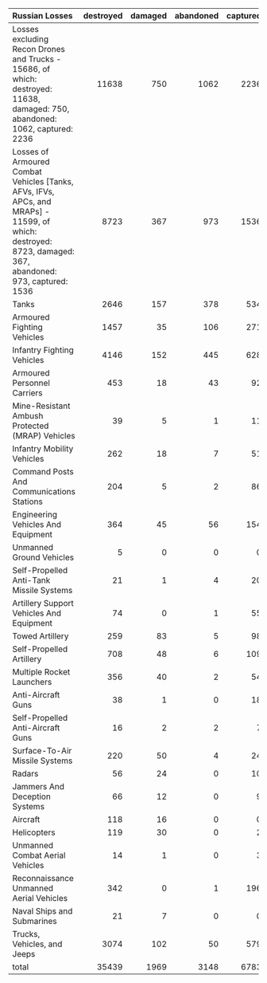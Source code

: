 | Russian Losses                                                                                                                                           |   destroyed |   damaged |   abandoned |   captured |   total |
|:---------------------------------------------------------------------------------------------------------------------------------------------------------|------------:|----------:|------------:|-----------:|--------:|
| Losses excluding Recon Drones and Trucks - 15686, of which: destroyed: 11638, damaged: 750, abandoned: 1062, captured: 2236                              |       11638 |       750 |        1062 |       2236 |   15686 |
| Losses of Armoured Combat Vehicles [Tanks, AFVs, IFVs, APCs, and MRAPs] - 11599, of which: destroyed: 8723, damaged: 367, abandoned: 973, captured: 1536 |        8723 |       367 |         973 |       1536 |   11599 |
| Tanks                                                                                                                                                    |        2646 |       157 |         378 |        534 |    3715 |
| Armoured Fighting Vehicles                                                                                                                               |        1457 |        35 |         106 |        271 |    1869 |
| Infantry Fighting Vehicles                                                                                                                               |        4146 |       152 |         445 |        628 |    5371 |
| Armoured Personnel Carriers                                                                                                                              |         453 |        18 |          43 |         92 |     606 |
| Mine-Resistant Ambush Protected  (MRAP) Vehicles                                                                                                         |          39 |         5 |           1 |         11 |      56 |
| Infantry Mobility Vehicles                                                                                                                               |         262 |        18 |           7 |         51 |     338 |
| Command Posts And Communications Stations                                                                                                                |         204 |         5 |           2 |         86 |     297 |
| Engineering Vehicles And Equipment                                                                                                                       |         364 |        45 |          56 |        154 |     619 |
| Unmanned Ground Vehicles                                                                                                                                 |           5 |         0 |           0 |          0 |       5 |
| Self-Propelled Anti-Tank Missile Systems                                                                                                                 |          21 |         1 |           4 |         20 |      46 |
| Artillery Support Vehicles And Equipment                                                                                                                 |          74 |         0 |           1 |         55 |     130 |
| Towed Artillery                                                                                                                                          |         259 |        83 |           5 |         98 |     445 |
| Self-Propelled Artillery                                                                                                                                 |         708 |        48 |           6 |        109 |     871 |
| Multiple Rocket Launchers                                                                                                                                |         356 |        40 |           2 |         54 |     452 |
| Anti-Aircraft Guns                                                                                                                                       |          38 |         1 |           0 |         18 |      57 |
| Self-Propelled Anti-Aircraft Guns                                                                                                                        |          16 |         2 |           2 |          7 |      27 |
| Surface-To-Air Missile Systems                                                                                                                           |         220 |        50 |           4 |         24 |     298 |
| Radars                                                                                                                                                   |          56 |        24 |           0 |         10 |      90 |
| Jammers And Deception Systems                                                                                                                            |          66 |        12 |           0 |          9 |      87 |
| Aircraft                                                                                                                                                 |         118 |        16 |           0 |          0 |     134 |
| Helicopters                                                                                                                                              |         119 |        30 |           0 |          2 |     151 |
| Unmanned Combat Aerial Vehicles                                                                                                                          |          14 |         1 |           0 |          3 |      18 |
| Reconnaissance Unmanned Aerial Vehicles                                                                                                                  |         342 |         0 |           1 |        196 |     539 |
| Naval Ships and Submarines                                                                                                                               |          21 |         7 |           0 |          0 |      28 |
| Trucks, Vehicles, and Jeeps                                                                                                                              |        3074 |       102 |          50 |        579 |    3805 |
| total                                                                                                                                                    |       35439 |      1969 |        3148 |       6783 |   47339 |